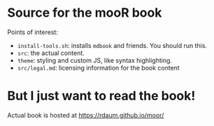 # Source for the mooR book

Points of interest:

- `install-tools.sh`: installs `mdbook` and friends. You should run this.
- `src`: the actual content.
- `theme`: styling and custom JS, like syntax highlighting.
- `src/legal.md`: licensing information for the book content

# But I just want to read the book!

Actual book is hosted at https://rdaum.github.io/moor/